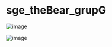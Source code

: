 # sge_theBear_grupG

![image](https://github.com/user-attachments/assets/b3f77239-518b-4518-9ca7-1f54529fbe32)

![image](https://github.com/user-attachments/assets/de62df02-c44c-402c-ac68-a069504e8c04)
